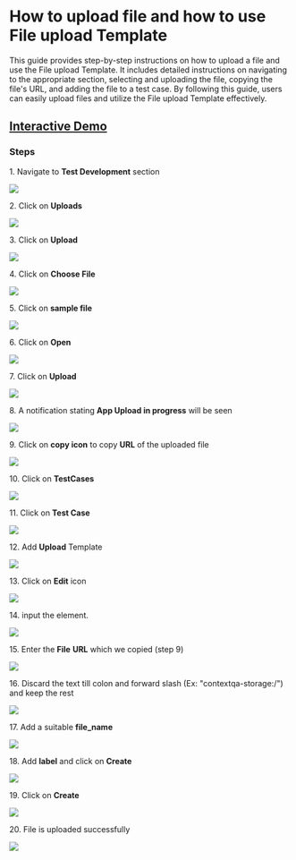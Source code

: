 # How to upload file and how to use File upload Template


This guide provides step-by-step instructions on how to upload a file and use the File upload Template. It includes detailed instructions on navigating to the appropriate section, selecting and uploading the file, copying the file's URL, and adding the file to a test case. By following this guide, users can easily upload files and utilize the File upload Template effectively.

## [Interactive Demo](https://app.storylane.io/share/7obot8grl5ws)


### Steps

1\. Navigate to **Test Development** section

![](https://ajeuwbhvhr.cloudimg.io/colony-recorder.s3.amazonaws.com/files/2024-03-06/35aa4a8d-dc63-4312-ab3c-9f53a3f58069/ascreenshot.jpeg?tl_px=0,0&br_px=1075,600&force_format=png&wat_scale=95&wat=1&wat_opacity=0.7&wat_gravity=northwest&wat_url=https://colony-recorder.s3.us-west-1.amazonaws.com/images/watermarks/FB923C_standard.png&wat_pad=-4,231)


2\. Click on **Uploads**

![](https://ajeuwbhvhr.cloudimg.io/colony-recorder.s3.amazonaws.com/files/2024-03-06/f2eafe46-b954-4958-8e78-2de2a759cb83/ascreenshot.jpeg?tl_px=0,56&br_px=1075,657&force_format=png&wat_scale=95&wat=1&wat_opacity=0.7&wat_gravity=northwest&wat_url=https://colony-recorder.s3.us-west-1.amazonaws.com/images/watermarks/FB923C_standard.png&wat_pad=161,265)


3\. Click on **Upload**

![](https://ajeuwbhvhr.cloudimg.io/colony-recorder.s3.amazonaws.com/files/2024-03-06/f556f2a0-cfbe-4568-9ad2-78dfe1977132/ascreenshot.jpeg?tl_px=544,0&br_px=1920,769&force_format=png&width=1120.0&wat=1&wat_opacity=0.7&wat_gravity=northwest&wat_url=https://colony-recorder.s3.us-west-1.amazonaws.com/images/watermarks/FB923C_standard.png&wat_pad=961,-6)


4\. Click on **Choose File**

![](https://ajeuwbhvhr.cloudimg.io/colony-recorder.s3.amazonaws.com/files/2024-03-06/cd914a49-8baa-4cba-8727-df43d79d8036/ascreenshot.jpeg?tl_px=844,0&br_px=1920,600&force_format=png&wat_scale=95&wat=1&wat_opacity=0.7&wat_gravity=northwest&wat_url=https://colony-recorder.s3.us-west-1.amazonaws.com/images/watermarks/FB923C_standard.png&wat_pad=671,156)


5\. Click on **sample file**

![](https://ajeuwbhvhr.cloudimg.io/colony-recorder.s3.amazonaws.com/files/2024-03-06/5c177414-fc65-4e76-a216-73732e107830/ascreenshot.jpeg?tl_px=4,0&br_px=1724,961&force_format=png&width=1120.0&wat=1&wat_opacity=0.7&wat_gravity=northwest&wat_url=https://colony-recorder.s3.us-west-1.amazonaws.com/images/watermarks/FB923C_standard.png&wat_pad=524,128)


6\. Click on **Open**

![](https://ajeuwbhvhr.cloudimg.io/colony-recorder.s3.amazonaws.com/files/2024-03-06/93abca8e-692a-48a2-9731-392a7d37ffef/ascreenshot.jpeg?tl_px=0,75&br_px=1719,1036&force_format=png&width=1120.0&wat=1&wat_opacity=0.7&wat_gravity=northwest&wat_url=https://colony-recorder.s3.us-west-1.amazonaws.com/images/watermarks/FB923C_standard.png&wat_pad=459,276)


7\. Click on **Upload**

![](https://ajeuwbhvhr.cloudimg.io/colony-recorder.s3.amazonaws.com/files/2024-03-06/9755a2be-6582-4765-b6ae-08383d0c1096/ascreenshot.jpeg?tl_px=544,181&br_px=1920,950&force_format=png&width=1120.0&wat=1&wat_opacity=0.7&wat_gravity=northwest&wat_url=https://colony-recorder.s3.us-west-1.amazonaws.com/images/watermarks/FB923C_standard.png&wat_pad=960,276)


8\. A notification stating **App Upload in progress** will be seen

![](https://ajeuwbhvhr.cloudimg.io/colony-recorder.s3.amazonaws.com/files/2024-03-07/bc90e705-643d-43b7-a14d-b0cae1df740a/user_cropped_screenshot.jpeg?tl_px=200,0&br_px=1920,961&force_format=png&width=1120.0&wat=1&wat_opacity=0.7&wat_gravity=northwest&wat_url=https://colony-recorder.s3.us-west-1.amazonaws.com/images/watermarks/FB923C_standard.png&wat_pad=896,243)


9\. Click on **copy icon** to copy **URL** of the uploaded file

![](https://ajeuwbhvhr.cloudimg.io/colony-recorder.s3.amazonaws.com/files/2024-03-06/4a40e092-ef69-4242-9539-4f7e37230a61/ascreenshot.jpeg?tl_px=191,155&br_px=1567,924&force_format=png&width=1120.0&wat=1&wat_opacity=0.7&wat_gravity=northwest&wat_url=https://colony-recorder.s3.us-west-1.amazonaws.com/images/watermarks/FB923C_standard.png&wat_pad=524,277)


10\. Click on **TestCases**

![](https://ajeuwbhvhr.cloudimg.io/colony-recorder.s3.amazonaws.com/files/2024-03-06/8ff86a92-5ab9-42bb-8be5-a1c8f79e6229/ascreenshot.jpeg?tl_px=0,0&br_px=1146,640&force_format=png&width=1120.0&wat=1&wat_opacity=0.7&wat_gravity=northwest&wat_url=https://colony-recorder.s3.us-west-1.amazonaws.com/images/watermarks/FB923C_standard.png&wat_pad=201,239)


11\. Click on **Test Case**

![](https://ajeuwbhvhr.cloudimg.io/colony-recorder.s3.amazonaws.com/files/2024-03-06/4c7b937e-dbc2-46e1-b42a-5eb6bf57b598/ascreenshot.jpeg?tl_px=0,46&br_px=1376,815&force_format=png&width=1120.0&wat=1&wat_opacity=0.7&wat_gravity=northwest&wat_url=https://colony-recorder.s3.us-west-1.amazonaws.com/images/watermarks/FB923C_standard.png&wat_pad=518,277)


12\. Add **Upload** Template

![](https://ajeuwbhvhr.cloudimg.io/colony-recorder.s3.amazonaws.com/files/2024-03-06/d137f7dc-2e2e-4043-9481-7f99a7f76d3c/ascreenshot.jpeg?tl_px=0,462&br_px=859,943&force_format=png&width=860&wat_scale=76&wat=1&wat_opacity=0.7&wat_gravity=northwest&wat_url=https://colony-recorder.s3.us-west-1.amazonaws.com/images/watermarks/FB923C_standard.png&wat_pad=368,212)


13\. Click on **Edit** icon

![](https://ajeuwbhvhr.cloudimg.io/colony-recorder.s3.amazonaws.com/files/2024-03-06/a9c0c81f-853a-417e-9790-1caa066a1e76/ascreenshot.jpeg?tl_px=937,265&br_px=1920,814&force_format=png&width=983&wat_scale=87&wat=1&wat_opacity=0.7&wat_gravity=northwest&wat_url=https://colony-recorder.s3.us-west-1.amazonaws.com/images/watermarks/FB923C_standard.png&wat_pad=857,243)


14\. input the element.

![](https://ajeuwbhvhr.cloudimg.io/colony-recorder.s3.amazonaws.com/files/2024-03-06/cdc30023-d0c0-41e6-abe2-257021ab8cdf/ascreenshot.jpeg?tl_px=773,63&br_px=1920,704&force_format=png&width=1120.0&wat=1&wat_opacity=0.7&wat_gravity=northwest&wat_url=https://colony-recorder.s3.us-west-1.amazonaws.com/images/watermarks/FB923C_standard.png&wat_pad=724,277)


15\. Enter the **File** **URL** which we copied (step 9)

![](https://ajeuwbhvhr.cloudimg.io/colony-recorder.s3.amazonaws.com/files/2024-03-06/4b004aab-6499-4621-a4a6-1719a9d40cbc/ascreenshot.jpeg?tl_px=200,0&br_px=1920,961&force_format=png&width=1120.0)


16\. Discard the text till colon and forward slash (Ex: "contextqa-storage:/") and keep the rest

![](https://ajeuwbhvhr.cloudimg.io/colony-recorder.s3.amazonaws.com/files/2024-03-06/7f6700d8-2411-46a1-bf83-7916a5a02428/ascreenshot.jpeg?tl_px=200,0&br_px=1920,961&force_format=png&width=1120.0&wat=1&wat_opacity=0.7&wat_gravity=northwest&wat_url=https://colony-recorder.s3.us-west-1.amazonaws.com/images/watermarks/FB923C_standard.png&wat_pad=854,211)


17\. Add a suitable **file_name**

![](https://ajeuwbhvhr.cloudimg.io/colony-recorder.s3.amazonaws.com/files/2024-03-06/b24ddd73-ea8e-4df4-9117-6d2feac52f27/ascreenshot.jpeg?tl_px=1060,218&br_px=1920,699&force_format=png&width=860&wat_scale=76&wat=1&wat_opacity=0.7&wat_gravity=northwest&wat_url=https://colony-recorder.s3.us-west-1.amazonaws.com/images/watermarks/FB923C_standard.png&wat_pad=455,212)


18\. Add **label** and click on **Create**

![](https://ajeuwbhvhr.cloudimg.io/colony-recorder.s3.amazonaws.com/files/2024-03-06/38f9ed2e-3490-4a35-9cf7-561a92641164/ascreenshot.jpeg?tl_px=200,118&br_px=1920,1080&force_format=png&width=1120.0&wat=1&wat_opacity=0.7&wat_gravity=northwest&wat_url=https://colony-recorder.s3.us-west-1.amazonaws.com/images/watermarks/FB923C_standard.png&wat_pad=837,391)


19\. Click on **Create**

![](https://ajeuwbhvhr.cloudimg.io/colony-recorder.s3.amazonaws.com/files/2024-03-06/f816d72f-b00f-4ca1-a038-ea56adf0dfde/ascreenshot.jpeg?tl_px=200,118&br_px=1920,1080&force_format=png&width=1120.0&wat=1&wat_opacity=0.7&wat_gravity=northwest&wat_url=https://colony-recorder.s3.us-west-1.amazonaws.com/images/watermarks/FB923C_standard.png&wat_pad=975,287)


20\. File is uploaded successfully

![](https://ajeuwbhvhr.cloudimg.io/colony-recorder.s3.amazonaws.com/files/2024-03-06/c44a419d-b8b5-40f6-bf78-7283bfa4de63/ascreenshot.jpeg?tl_px=0,0&br_px=1719,961&force_format=png&width=1120.0&wat=1&wat_opacity=0.7&wat_gravity=northwest&wat_url=https://colony-recorder.s3.us-west-1.amazonaws.com/images/watermarks/FB923C_standard.png&wat_pad=484,271)



